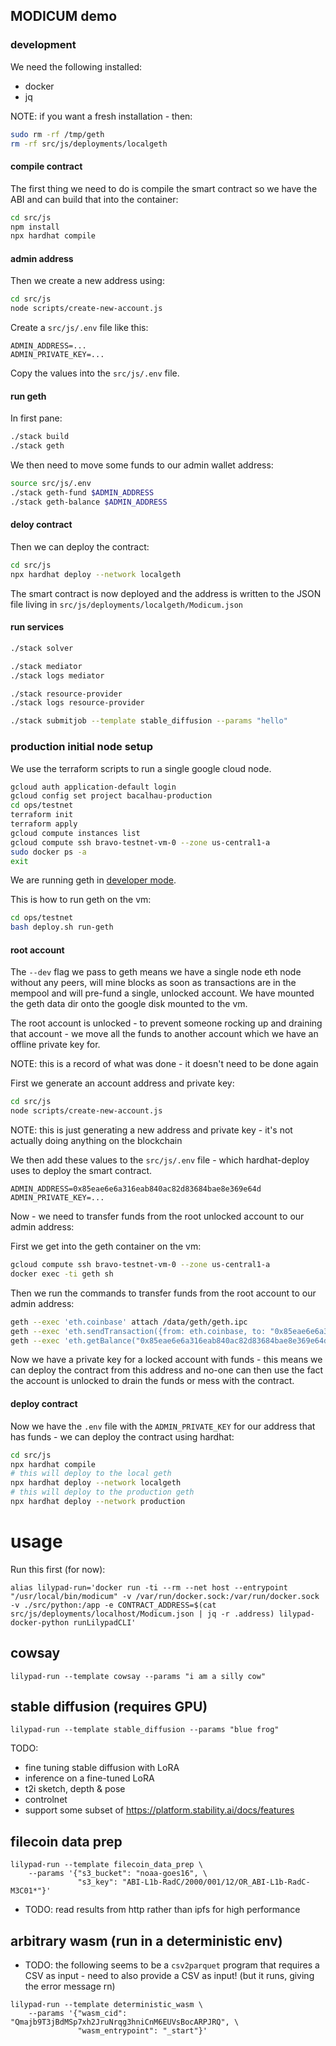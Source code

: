 ## MODICUM demo

### development

We need the following installed:

 * docker
 * jq

NOTE: if you want a fresh installation - then:

```bash
sudo rm -rf /tmp/geth
rm -rf src/js/deployments/localgeth
```

#### compile contract

The first thing we need to do is compile the smart contract so we have the ABI and can build that into the container:

```bash
cd src/js
npm install
npx hardhat compile
```

#### admin address

Then we create a new address using:

```bash
cd src/js
node scripts/create-new-account.js
```

Create a `src/js/.env` file like this:

```
ADMIN_ADDRESS=...
ADMIN_PRIVATE_KEY=...
```

Copy the values into the `src/js/.env` file.

#### run geth

In first pane:

```bash
./stack build
./stack geth
```

We then need to move some funds to our admin wallet address:

```bash
source src/js/.env
./stack geth-fund $ADMIN_ADDRESS
./stack geth-balance $ADMIN_ADDRESS
```

#### deloy contract

Then we can deploy the contract:

```bash
cd src/js
npx hardhat deploy --network localgeth
```

The smart contract is now deployed and the address is written to the JSON file living in `src/js/deployments/localgeth/Modicum.json`

#### run services

```bash
./stack solver
```

```bash
./stack mediator
./stack logs mediator
```

```bash
./stack resource-provider
./stack logs resource-provider
```

```bash
./stack submitjob --template stable_diffusion --params "hello"
```

### production initial node setup

We use the terraform scripts to run a single google cloud node.

```bash
gcloud auth application-default login
gcloud config set project bacalhau-production
cd ops/testnet
terraform init
terraform apply
gcloud compute instances list
gcloud compute ssh bravo-testnet-vm-0 --zone us-central1-a
sudo docker ps -a
exit
```

We are running geth in [developer mode](https://geth.ethereum.org/docs/developers/dapp-developer/dev-mode).

This is how to run geth on the vm:

```bash
cd ops/testnet
bash deploy.sh run-geth
```

#### root account

The `--dev` flag we pass to geth means we have a single node eth node without any peers, will mine blocks as soon as transactions are in the mempool and will pre-fund a single, unlocked account.  We have mounted the geth data dir onto the google disk mounted to the vm.

The root account is unlocked - to prevent someone rocking up and draining that account - we move all the funds to another account which we have an offline private key for.

NOTE: this is a record of what was done - it doesn't need to be done again

First we generate an account address and private key:

```bash
cd src/js
node scripts/create-new-account.js
```

NOTE: this is just generating a new address and private key - it's not actually doing anything on the blockchain

We then add these values to the `src/js/.env` file - which hardhat-deploy uses to deploy the smart contract.

```
ADMIN_ADDRESS=0x85eae6e6a316eab840ac82d83684bae8e369e64d
ADMIN_PRIVATE_KEY=...
```

Now - we need to transfer funds from the root unlocked account to our admin address:

First we get into the geth container on the vm:

```bash
gcloud compute ssh bravo-testnet-vm-0 --zone us-central1-a
docker exec -ti geth sh
```

Then we run the commands to transfer funds from the root account to our admin address:

```bash
geth --exec 'eth.coinbase' attach /data/geth/geth.ipc
geth --exec 'eth.sendTransaction({from: eth.coinbase, to: "0x85eae6e6a316eab840ac82d83684bae8e369e64d", value: web3.toWei(10000000000000, "ether")})' attach /data/geth/geth.ipc
geth --exec 'eth.getBalance("0x85eae6e6a316eab840ac82d83684bae8e369e64d")/1e18' attach /data/geth/geth.ipc
```

Now we have a private key for a locked account with funds - this means we can deploy the contract from this address and no-one can then use the fact the account is unlocked to drain the funds or mess with the contract.

#### deploy contract

Now we have the `.env` file with the `ADMIN_PRIVATE_KEY` for our address that has funds - we can deploy the contract using hardhat:

```bash
cd src/js
npx hardhat compile
# this will deploy to the local geth
npx hardhat deploy --network localgeth
# this will deploy to the production geth
npx hardhat deploy --network production
```

# usage

Run this first (for now):
```
alias lilypad-run='docker run -ti --rm --net host --entrypoint "/usr/local/bin/modicum" -v /var/run/docker.sock:/var/run/docker.sock -v ./src/python:/app -e CONTRACT_ADDRESS=$(cat src/js/deployments/localhost/Modicum.json | jq -r .address) lilypad-docker-python runLilypadCLI'
```

## cowsay

```
lilypad-run --template cowsay --params "i am a silly cow"
```

## stable diffusion (requires GPU)

```
lilypad-run --template stable_diffusion --params "blue frog"
```

TODO:
* fine tuning stable diffusion with LoRA
* inference on a fine-tuned LoRA
* t2i sketch, depth & pose
* controlnet
* support some subset of https://platform.stability.ai/docs/features

## filecoin data prep

```
lilypad-run --template filecoin_data_prep \
	--params '{"s3_bucket": "noaa-goes16", \
	           "s3_key": "ABI-L1b-RadC/2000/001/12/OR_ABI-L1b-RadC-M3C01*"}'
```

* TODO: read results from http rather than ipfs for high performance

## arbitrary wasm (run in a deterministic env)

* TODO: the following seems to be a `csv2parquet` program that requires a CSV as input - need to also provide a CSV as input! (but it runs, giving the error message rn)

```
lilypad-run --template deterministic_wasm \
	--params '{"wasm_cid": "Qmajb9T3jBdMSp7xh2JruNrqg3hniCnM6EUVsBocARPJRQ", \
	           "wasm_entrypoint": "_start"}'
```